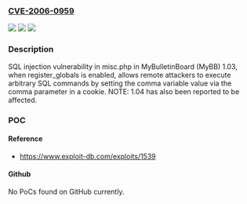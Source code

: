### [CVE-2006-0959](https://cve.mitre.org/cgi-bin/cvename.cgi?name=CVE-2006-0959)
![](https://img.shields.io/static/v1?label=Product&message=n%2Fa&color=blue)
![](https://img.shields.io/static/v1?label=Version&message=n%2Fa&color=blue)
![](https://img.shields.io/static/v1?label=Vulnerability&message=n%2Fa&color=brighgreen)

### Description

SQL injection vulnerability in misc.php in MyBulletinBoard (MyBB) 1.03, when register_globals is enabled, allows remote attackers to execute arbitrary SQL commands by setting the comma variable value via the comma parameter in a cookie.  NOTE: 1.04 has also been reported to be affected.

### POC

#### Reference
- https://www.exploit-db.com/exploits/1539

#### Github
No PoCs found on GitHub currently.

